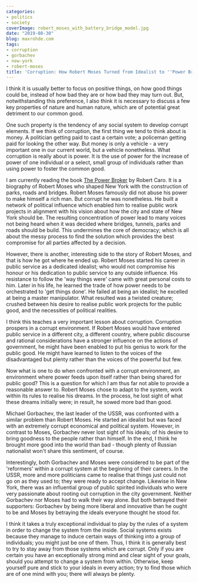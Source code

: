 ```yaml
---
categories:
- politics
- society
coverImage: robert_moses_with_battery_bridge_model.jpg
date: "2019-08-30"
blog: maxrohde.com
tags:
- corruption
- gorbachev
- new-york
- robert-moses
title: 'Corruption: How Robert Moses Turned from Idealist to ''Power Broker'''
---
```


I think it is usually better to focus on positive things, on how good things could be, instead of how bad they are or how bad they may turn out. But, notwithstanding this preference, I also think it is necessary to discuss a few key properties of nature and human nature, which are of potential great detriment to our common good.

One such property is the tendency of any social system to develop corrupt elements. If we think of corruption, the first thing we tend to think about is money. A politician getting paid to cast a certain vote; a policeman getting paid for looking the other way. But money is only a vehicle - a very important one in our current world, but a vehicle nonetheless. What corruption is really about is power. It is the use of power for the increase of power of one individual or a select, small group of individuals rather than using power to foster the common good.

I am currently reading the book [The Power Broker](https://www.goodreads.com/review/show/2425546268?book_show_action=false&from_review_page=1) by Robert Caro. It is a biography of Robert Moses who shaped New York with the construction of parks, roads and bridges. Robert Moses famously did not abuse his power to make himself a rich man. But corrupt he was nonetheless. He built a network of political influence which enabled him to realise public work projects in alignment with his vision about how the city and state of New York should be. The resulting concentration of power lead to many voices not being heard when it was decided where bridges, tunnels, parks and roads should be build. This undermines the core of democracy; which is all about the messy process to find the solution which provides the best compromise for all parties affected by a decision.

However, there is another, interesting side to the story of Robert Moses, and that is how he got where he ended up. Robert Moses started his career in public service as a dedicated idealist; who would not compromise his honour or his dedication to public service to any outside influence. His resistance to follow the 'way things were' came with great personal costs to him. Later in his life, he learned the trade of how power needs to be orchestrated to 'get things done'. He failed at being an idealist; he excelled at being a master manipulator. What resulted was a twisted creature; crushed between his desire to realise public work projects for the public good, and the necessities of political realities.

I think this teaches a very important lesson about corruption. Corruption prospers in a corrupt environment. If Robert Moses would have entered public service in a different city, a different country, where public discourse and rational considerations have a stronger influence on the actions of government, he might have been enabled to put his genius to work for the public good. He might have learned to listen to the voices of the disadvantaged but plenty rather than the voices of the powerful but few.

Now what is one to do when confronted with a corrupt environment, an environment where power feeds upon itself rather than being shared for public good? This is a question for which I am thus far not able to provide a reasonable answer to. Robert Moses chose to adapt to the system, work within its rules to realise his dreams. In the process, he lost sight of what these dreams initially were; in result, he sowed more bad than good.

Michael Gorbachev, the last leader of the USSR, was confronted with a similar problem than Robert Moses. He started an idealist but was faced with an extremely corrupt economical and political system. However, in contrast to Moses, Gorbachev never lost sight of his ideals; of his desire to bring goodness to the people rather than himself. In the end, I think he brought more good into the world than bad - though plenty of Russian nationalist won't share this sentiment, of course.

Interestingly, both Gorbachev and Moses were considered to be part of the 'reformers' within a corrupt system at the beginning of their careers. In the USSR, more and more politicians came to realise that things just could not go on as they used to; they were ready to accept change. Likewise in New York, there was an influential group of public spirited individuals who were very passionate about rooting out corruption in the city government. Neither Gorbachev nor Moses had to walk their way alone. But both betrayed their supporters: Gorbachev by being more liberal and innovative than he ought to be and Moses by betraying the ideals everyone thought he stood for.

I think it takes a truly exceptional individual to play by the rules of a system in order to change the system from the inside. Social systems exists because they manage to induce certain ways of thinking into a group of individuals; you might just be one of them. Thus, I think it is generally best to try to stay away from those systems which are corrupt. Only if you are certain you have an exceptionally strong mind and clear sight of your goals, should you attempt to change a system from within. Otherwise, keep yourself pure and stick to your ideals in every action; try to find those which are of one mind with you; there will always be plenty.